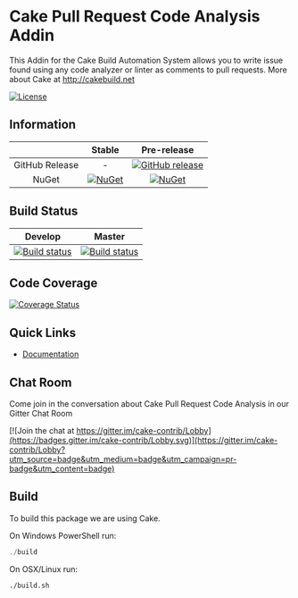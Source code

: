 # Cake Pull Request Code Analysis Addin

This Addin for the Cake Build Automation System allows you to write issue found using any code analyzer or linter as comments to pull requests.
More about Cake at http://cakebuild.net

[![License](http://img.shields.io/:license-mit-blue.svg)](https://github.com/cake-contrib/Cake.Prca/blob/feature/build/LICENSE)

## Information

| | Stable | Pre-release |
|:--:|:--:|:--:|
|GitHub Release|-|[![GitHub release](https://img.shields.io/github/release/cake-contrib/Cake.Prca.svg)](https://github.com/cake-contrib/Cake.Prca/releases/latest)|
|NuGet|[![NuGet](https://img.shields.io/nuget/v/Cake.Prca.svg)](https://www.nuget.org/packages/Cake.Prca)|[![NuGet](https://img.shields.io/nuget/vpre/Cake.Prca.svg)](https://www.nuget.org/packages/Cake.Prca)|

## Build Status

|Develop|Master|
|:--:|:--:|
|[![Build status](https://ci.appveyor.com/api/projects/status/xxx/branch/develop?svg=true)](https://ci.appveyor.com/project/cakecontrib/cake-prca/branch/develop)|[![Build status](https://ci.appveyor.com/api/projects/status/xxx/branch/develop?svg=true)](https://ci.appveyor.com/project/cakecontrib/cake-prca/branch/master)|

## Code Coverage

[![Coverage Status](https://coveralls.io/repos/github/cake-contrib/Cake.Prca/badge.svg?branch=develop)](https://coveralls.io/github/cake-contrib/Cake.Prca?branch=develop)

## Quick Links

- [Documentation](https://cake-contrib.github.io/Cake.Prca)

## Chat Room

Come join in the conversation about Cake Pull Request Code Analysis in our Gitter Chat Room

[![Join the chat at https://gitter.im/cake-contrib/Lobby](https://badges.gitter.im/cake-contrib/Lobby.svg)](https://gitter.im/cake-contrib/Lobby?utm_source=badge&utm_medium=badge&utm_campaign=pr-badge&utm_content=badge)

## Build

To build this package we are using Cake.

On Windows PowerShell run:

```powershell
./build
```

On OSX/Linux run:

```bash
./build.sh
```

